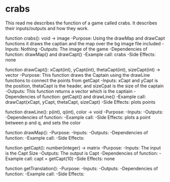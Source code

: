 # crabs

This read me describes the function of a game called crabs. It describes their inputs/outputs and how they work.

function crabs(): void -> image
-Purpose: Using the drawMap and drawCapt functions it draws the captian and the map
over the bg image file included
-Inputs: Nothing
-Outputs: The image of the game
-Dependencies of function: drawMap() and drawCapt()
-Example call: crabs
-Side Effects: none

function drawCapt(): xCapt(int), yCapt(int), thetaCapt(int), sizeCapt(int) -> vector
-Purpose: This function draws the Captain using the drawLine functions to connect the points from getCapt
-Inputs: xCapt and yCapt is the position, thetaCapt is the header, and sizeCpat is the size of the captain
-Outputs: This function returns a vector which is the captiain
-Dependencies of function: getCapt() and drawLine()
-Example call: drawCapt(xCapt, yCapt, thetaCapt, sizeCapt)
-Side Effects: plots points

function drawLine(): p(int), q(int), color -> void
-Purpose: 
-Inputs:
-Outputs:
-Dependencies of function:
-Example call: 
-Side Effects: plots a point between p and q, and sets the color 

function drawMap(): 
-Purpose:
-Inputs:
-Outputs:
-Dependencies of function:
-Example call: 
-Side Effects:

function getCapt(): number(integer) -> matrix
-Purpose: 
-Inputs: The input is the Capt Size
-Outputs: The output is Capt
-Dependencies of function:
-Example call: capt = getCapt(10)
-Side Effects: none

function getTranslation(): 
-Purpose:
-Inputs:
-Outputs:
-Dependencies of function:
-Example call: 
-Side Effects:

